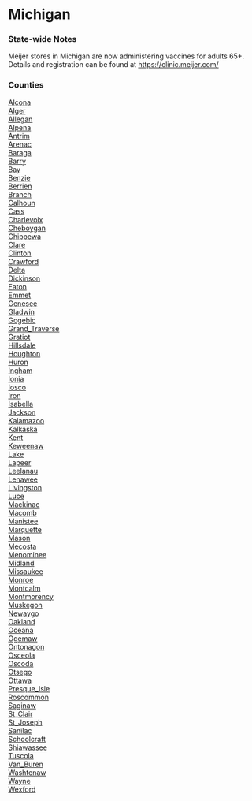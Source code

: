 # Michigan

### State-wide Notes

Meijer stores in Michigan are now administering vaccines for adults 65+. Details and registration can be found at https://clinic.meijer.com/

### Counties
[Alcona](Alcona.md)\
[Alger](Alger.md)\
[Allegan](Allegan.md)\
[Alpena](Alpena.md)\
[Antrim](Antrim.md)\
[Arenac](Arenac.md)\
[Baraga](Baraga.md)\
[Barry](Barry.md)\
[Bay](Bay.md)\
[Benzie](Benzie.md)\
[Berrien](Berrien.md)\
[Branch](Branch.md)\
[Calhoun](Calhoun.md)\
[Cass](Cass.md)\
[Charlevoix](Charlevoix.md)\
[Cheboygan](Cheboygan.md)\
[Chippewa](Chippewa.md)\
[Clare](Clare.md)\
[Clinton](Clinton.md)\
[Crawford](Crawford.md)\
[Delta](Delta.md)\
[Dickinson](Dickinson.md)\
[Eaton](Eaton.md)\
[Emmet](Emmet.md)\
[Genesee](Genesee.md)\
[Gladwin](Gladwin.md)\
[Gogebic](Gogebic.md)\
[Grand_Traverse](Grand_Traverse.md)\
[Gratiot](Gratiot.md)\
[Hillsdale](Hillsdale.md)\
[Houghton](Houghton.md)\
[Huron](Huron.md)\
[Ingham](Ingham.md)\
[Ionia](Ionia.md)\
[Iosco](Iosco.md)\
[Iron](Iron.md)\
[Isabella](Isabella.md)\
[Jackson](Jackson.md)\
[Kalamazoo](Kalamazoo.md)\
[Kalkaska](Kalkaska.md)\
[Kent](Kent.md)\
[Keweenaw](Keweenaw.md)\
[Lake](Lake.md)\
[Lapeer](Lapeer.md)\
[Leelanau](Leelanau.md)\
[Lenawee](Lenawee.md)\
[Livingston](Livingston.md)\
[Luce](Luce.md)\
[Mackinac](Mackinac.md)\
[Macomb](Macomb.md)\
[Manistee](Manistee.md)\
[Marquette](Marquette.md)\
[Mason](Mason.md)\
[Mecosta](Mecosta.md)\
[Menominee](Menominee.md)\
[Midland](Midland.md)\
[Missaukee](Missaukee.md)\
[Monroe](Monroe.md)\
[Montcalm](Montcalm.md)\
[Montmorency](Montmorency.md)\
[Muskegon](Muskegon.md)\
[Newaygo](Newaygo.md)\
[Oakland](Oakland.md)\
[Oceana](Oceana.md)\
[Ogemaw](Ogemaw.md)\
[Ontonagon](Ontonagon.md)\
[Osceola](Osceola.md)\
[Oscoda](Oscoda.md)\
[Otsego](Otsego.md)\
[Ottawa](Ottawa.md)\
[Presque_Isle](Presque_Isle.md)\
[Roscommon](Roscommon.md)\
[Saginaw](Saginaw.md)\
[St_Clair](St_Clair.md)\
[St_Joseph](St_Joseph.md)\
[Sanilac](Sanilac.md)\
[Schoolcraft](Schoolcraft.md)\
[Shiawassee](Shiawassee.md)\
[Tuscola](Tuscola.md)\
[Van_Buren](Van_Buren.md)\
[Washtenaw](Washtenaw.md)\
[Wayne](Wayne.md)\
[Wexford](Wexford.md)

